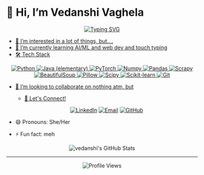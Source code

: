 # 👋 Hi, I’m Vedanshi Vaghela
<div align="center">
  <a href="https://git.io/typing-svg"><img src="https://readme-typing-svg.herokuapp.com?font=Fira+Code&duration=2900&pause=1000&color=23F736&center=true&vCenter=true&width=435&lines=%3CAI%2FML%3E;mATH+%26+Phy;Music" alt="Typing SVG" />
</div>

- 👀 I’m interested in a lot of things, but....
- 🌱 I’m currently learning AI/ML and web dev and touch typing 
- 🛠️ Tech Stack

<div align="center">
  
  ![Python](https://img.shields.io/badge/-Python-3776AB?style=for-the-badge&logo=python&logoColor=white)
  ![Java (elementary)](https://img.shields.io/badge/Java-ED8B00?style=for-the-badge&logo=openjdk&logoColor=white)
  ![PyTorch](https://img.shields.io/badge/-PyTorch-EE4C2C?style=for-the-badge&logo=pytorch&logoColor=white)
  ![Numpy](https://img.shields.io/badge/-Numpy-013243?style=for-the-badge&logo=numpy&logoColor=white)
  ![Pandas](https://img.shields.io/badge/-Pandas-150458?style=for-the-badge&logo=pandas&logoColor=white)
  ![Scrapy](https://img.shields.io/badge/-Scrapy-228B22?style=for-the-badge&logo=scrapy&logoColor=white)
  ![BeautifulSoup](https://img.shields.io/badge/-bs4-483D8B?style=for-the-badge&logo=beautifulsoup&logoColor=white)
  ![Pillow](https://img.shields.io/badge/-Pillow-8A2BE2?style=for-the-badge&logo=pillow&logoColor=white)
  ![Scipy](https://img.shields.io/badge/-Scipy-4A4E69?style=for-the-badge&logo=scipy&logoColor=white)
  ![Scikit-learn](https://img.shields.io/badge/-sk--learn-FF6F61?style=for-the-badge&logo=sk-learn&logoColor=white)
  ![Git](https://img.shields.io/badge/-Git-F05032?style=for-the-badge&logo=git&logoColor=white)
  
  
</div>

- 💞️ I’m looking to collaborate on nothing atm, but
  - 🤝 Let's Connect!

  <div align="center">
    
    [![LinkedIn](https://img.shields.io/badge/-LinkedIn-0077B5?style=for-the-badge&logo=linkedin&logoColor=white)](https://www.linkedin.com/in/vedanshi-vaghela/)
    [![Email](https://img.shields.io/badge/-Email-D14836?style=for-the-badge&logo=gmail&logoColor=white)](mailto:vedanshi23@iiserb.ac.in)
    [![GitHub](https://img.shields.io/badge/-GitHub-181717?style=for-the-badge&logo=github&logoColor=white)](https://github.com/sonjaove)
    
  </div>

- 😄 Pronouns: She/Her
- ⚡ Fun fact: meh
<div align="center">
  <img src="https://github-readme-stats.vercel.app/api?username=sonjaove&show_icons=true&theme=radical" alt="vedanshi's GitHub Stats" />
</div>

---

<div align="center">
  <img src="https://komarev.com/ghpvc/?username=sonjaove&color=blue" alt="Profile Views" />
</div>
<!---
sonjaove/sonjaove is a ✨ special ✨ repository because its `README.md` (this file) appears on your GitHub profile.
You can click the Preview link to take a look at your changes.
--->
